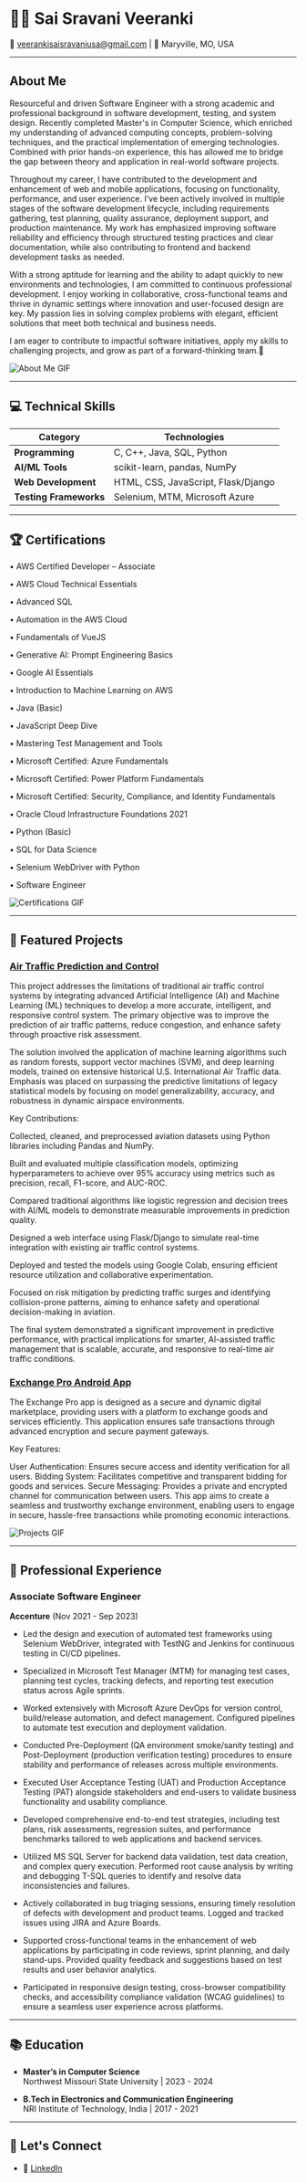 # 👩‍💻 Sai Sravani Veeranki  

📧 veerankisaisravaniusa@gmail.com  | 📍 Maryville, MO, USA  

---

## About Me  
Resourceful and driven Software Engineer with a strong academic and professional background in software development, testing, and system design. Recently completed Master's in Computer Science, which enriched my understanding of advanced computing concepts, problem-solving techniques, and the practical implementation of emerging technologies. Combined with prior hands-on experience, this has allowed me to bridge the gap between theory and application in real-world software projects.

Throughout my career, I have contributed to the development and enhancement of web and mobile applications, focusing on functionality, performance, and user experience. I’ve been actively involved in multiple stages of the software development lifecycle, including requirements gathering, test planning, quality assurance, deployment support, and production maintenance. My work has emphasized improving software reliability and efficiency through structured testing practices and clear documentation, while also contributing to frontend and backend development tasks as needed.

With a strong aptitude for learning and the ability to adapt quickly to new environments and technologies, I am committed to continuous professional development. I enjoy working in collaborative, cross-functional teams and thrive in dynamic settings where innovation and user-focused design are key. My passion lies in solving complex problems with elegant, efficient solutions that meet both technical and business needs.

I am eager to contribute to impactful software initiatives, apply my skills to challenging projects, and grow as part of a forward-thinking team.🚀

![About Me GIF](https://media.giphy.com/media/3o7abKhOpu0NwenH3O/giphy.gif)  

---

## 💻 Technical Skills  

| **Category**          | **Technologies**                     |
|------------------------|--------------------------------------|
| **Programming**        | C, C++, Java, SQL, Python           |
| **AI/ML Tools**        | scikit-learn, pandas, NumPy         |
| **Web Development**    | HTML, CSS, JavaScript, Flask/Django |
| **Testing Frameworks** | Selenium, MTM, Microsoft Azure      |

---

## 🏆 Certifications  

•	AWS Certified Developer – Associate

•	AWS Cloud Technical Essentials

•	Advanced SQL 

•	Automation in the AWS Cloud

•	Fundamentals of VueJS

•	Generative AI: Prompt Engineering Basics

•	Google AI Essentials

•	Introduction to Machine Learning on AWS

•	Java (Basic) 

•	JavaScript Deep Dive

•	Mastering Test Management and Tools

•	Microsoft Certified: Azure Fundamentals

•	Microsoft Certified: Power Platform Fundamentals

•	Microsoft Certified: Security, Compliance, and Identity Fundamentals

•	Oracle Cloud Infrastructure Foundations 2021

•	Python (Basic) 

•	SQL for Data Science 

•	Selenium WebDriver with Python 

•	Software Engineer 
 

![Certifications GIF](https://media.giphy.com/media/26AHONQ79FdWZhAI0/giphy.gif)  

---

## 🚀 Featured Projects  

### **[Air Traffic Prediction and Control](#)**  
This project addresses the limitations of traditional air traffic control systems by integrating advanced Artificial Intelligence (AI) and Machine Learning (ML) techniques to develop a more accurate, intelligent, and responsive control system. The primary objective was to improve the prediction of air traffic patterns, reduce congestion, and enhance safety through proactive risk assessment.

The solution involved the application of machine learning algorithms such as random forests, support vector machines (SVM), and deep learning models, trained on extensive historical U.S. International Air Traffic data. Emphasis was placed on surpassing the predictive limitations of legacy statistical models by focusing on model generalizability, accuracy, and robustness in dynamic airspace environments.

Key Contributions:

Collected, cleaned, and preprocessed aviation datasets using Python libraries including Pandas and NumPy.

Built and evaluated multiple classification models, optimizing hyperparameters to achieve over 95% accuracy using metrics such as precision, recall, F1-score, and AUC-ROC.

Compared traditional algorithms like logistic regression and decision trees with AI/ML models to demonstrate measurable improvements in prediction quality.

Designed a web interface using Flask/Django to simulate real-time integration with existing air traffic control systems.

Deployed and tested the models using Google Colab, ensuring efficient resource utilization and collaborative experimentation.

Focused on risk mitigation by predicting traffic surges and identifying collision-prone patterns, aiming to enhance safety and operational decision-making in aviation.

The final system demonstrated a significant improvement in predictive performance, with practical implications for smarter, AI-assisted traffic management that is scalable, accurate, and responsive to real-time air traffic conditions.
 

### **[Exchange Pro Android App](#)**  
The Exchange Pro app is designed as a secure and dynamic digital marketplace, providing users with a platform to exchange goods and services efficiently. This application ensures safe transactions through advanced encryption and secure payment gateways.

Key Features:

User Authentication: Ensures secure access and identity verification for all users.
Bidding System: Facilitates competitive and transparent bidding for goods and services.
Secure Messaging: Provides a private and encrypted channel for communication between users.
This app aims to create a seamless and trustworthy exchange environment, enabling users to engage in secure, hassle-free transactions while promoting economic interactions.

![Projects GIF](https://media.giphy.com/media/L1R1tvI9svkIWwpVYr/giphy.gif)  

---

## 🏢 Professional Experience  

### Associate Software Engineer  
**Accenture** (Nov 2021 - Sep 2023)


- Led the design and execution of automated test frameworks using Selenium WebDriver, integrated with TestNG and Jenkins for continuous testing in CI/CD pipelines.

- Specialized in Microsoft Test Manager (MTM) for managing test cases, planning test cycles, tracking defects, and reporting test execution status across Agile sprints.

- Worked extensively with Microsoft Azure DevOps for version control, build/release automation, and defect management. Configured pipelines to automate test execution and deployment validation.

- Conducted Pre-Deployment (QA environment smoke/sanity testing) and Post-Deployment (production verification testing) procedures to ensure stability and performance of releases across multiple environments.

- Executed User Acceptance Testing (UAT) and Production Acceptance Testing (PAT) alongside stakeholders and end-users to validate business functionality and usability compliance.

- Developed comprehensive end-to-end test strategies, including test plans, risk assessments, regression suites, and performance benchmarks tailored to web applications and backend services.

- Utilized MS SQL Server for backend data validation, test data creation, and complex query execution. Performed root cause analysis by writing and debugging T-SQL queries to identify and resolve data inconsistencies and failures.

- Actively collaborated in bug triaging sessions, ensuring timely resolution of defects with development and product teams. Logged and tracked issues using JIRA and Azure Boards.

- Supported cross-functional teams in the enhancement of web applications by participating in code reviews, sprint planning, and daily stand-ups. Provided quality feedback and suggestions based on test results and user behavior analytics.

- Participated in responsive design testing, cross-browser compatibility checks, and accessibility compliance validation (WCAG guidelines) to ensure a seamless user experience across platforms.

---

## 📚 Education  

- **Master’s in Computer Science**  
  Northwest Missouri State University | 2023 - 2024 

- **B.Tech in Electronics and Communication Engineering**  
  NRI Institute of Technology, India | 2017 - 2021  

---

## 🔗 Let's Connect  

- 💼 [LinkedIn](https://www.linkedin.com/in/sai-sravani-veeranki-38092022b/)  
 
